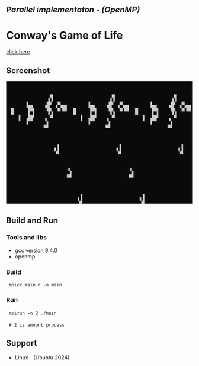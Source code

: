 ## ***Parallel implementaton - (OpenMP)***
# Conway's Game of Life

[click here](https://en.wikipedia.org/wiki/Conway%27s_Game_of_Life)

## Screenshot

![demo](screenshot/gun-shape.gif)

## Build and Run

### Tools and libs
- gcc version 9.4.0
- openmp

### Build
```
 mpicc main.c -o main
```

### Run
```
 mpirun -n 2 ./main

 # 2 is amount process
```

## Support
 - Linux - (Ubuntu 2024)